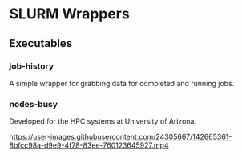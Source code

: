 # SLURM Wrappers


## Executables
### job-history
A simple wrapper for grabbing data for completed and running jobs.

### nodes-busy
Developed for the HPC systems at University of Arizona.

https://user-images.githubusercontent.com/24305667/142665361-8bfcc98a-d9e9-4f78-83ee-760123645927.mp4







